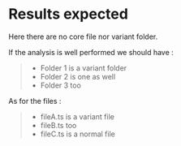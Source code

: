 # Results expected 

Here there are no core file nor variant folder.

If the analysis is well performed we should have :
> - Folder 1 is a variant folder
> - Folder 2 is one as well
> - Folder 3 too

As for the files :

> - fileA.ts is a variant file
> - fileB.ts too
> - fileC.ts is a normal file 
